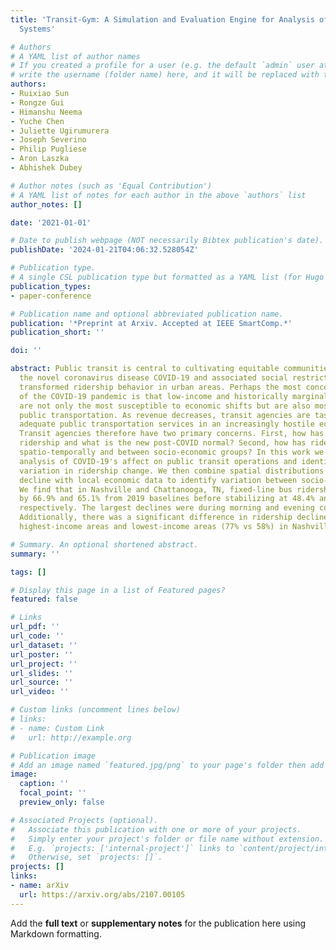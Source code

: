 ```yaml
---
title: 'Transit-Gym: A Simulation and Evaluation Engine for Analysis of Bus Transit
  Systems'

# Authors
# A YAML list of author names
# If you created a profile for a user (e.g. the default `admin` user at `content/authors/admin/`), 
# write the username (folder name) here, and it will be replaced with their full name and linked to their profile.
authors:
- Ruixiao Sun
- Rongze Gui
- Himanshu Neema
- Yuche Chen
- Juliette Ugirumurera
- Joseph Severino
- Philip Pugliese
- Aron Laszka
- Abhishek Dubey

# Author notes (such as 'Equal Contribution')
# A YAML list of notes for each author in the above `authors` list
author_notes: []

date: '2021-01-01'

# Date to publish webpage (NOT necessarily Bibtex publication's date).
publishDate: '2024-01-21T04:06:32.528054Z'

# Publication type.
# A single CSL publication type but formatted as a YAML list (for Hugo requirements).
publication_types:
- paper-conference

# Publication name and optional abbreviated publication name.
publication: '*Preprint at Arxiv. Accepted at IEEE SmartComp.*'
publication_short: ''

doi: ''

abstract: Public transit is central to cultivating equitable communities. Meanwhile,
  the novel coronavirus disease COVID-19 and associated social restrictions has radically
  transformed ridership behavior in urban areas. Perhaps the most concerning aspect
  of the COVID-19 pandemic is that low-income and historically marginalized groups
  are not only the most susceptible to economic shifts but are also most reliant on
  public transportation. As revenue decreases, transit agencies are tasked with providing
  adequate public transportation services in an increasingly hostile economic environment.
  Transit agencies therefore have two primary concerns. First, how has COVID-19 impacted
  ridership and what is the new post-COVID normal? Second, how has ridership varied
  spatio-temporally and between socio-economic groups? In this work we provide a data-driven
  analysis of COVID-19's affect on public transit operations and identify temporal
  variation in ridership change. We then combine spatial distributions of ridership
  decline with local economic data to identify variation between socio-economic groups.
  We find that in Nashville and Chattanooga, TN, fixed-line bus ridership dropped
  by 66.9% and 65.1% from 2019 baselines before stabilizing at 48.4% and 42.8% declines
  respectively. The largest declines were during morning and evening commute time.
  Additionally, there was a significant difference in ridership decline between the
  highest-income areas and lowest-income areas (77% vs 58%) in Nashville.

# Summary. An optional shortened abstract.
summary: ''

tags: []

# Display this page in a list of Featured pages?
featured: false

# Links
url_pdf: ''
url_code: ''
url_dataset: ''
url_poster: ''
url_project: ''
url_slides: ''
url_source: ''
url_video: ''

# Custom links (uncomment lines below)
# links:
# - name: Custom Link
#   url: http://example.org

# Publication image
# Add an image named `featured.jpg/png` to your page's folder then add a caption below.
image:
  caption: ''
  focal_point: ''
  preview_only: false

# Associated Projects (optional).
#   Associate this publication with one or more of your projects.
#   Simply enter your project's folder or file name without extension.
#   E.g. `projects: ['internal-project']` links to `content/project/internal-project/index.md`.
#   Otherwise, set `projects: []`.
projects: []
links:
- name: arXiv
  url: https://arxiv.org/abs/2107.00105
---
```


Add the **full text** or **supplementary notes** for the publication here using Markdown formatting.
